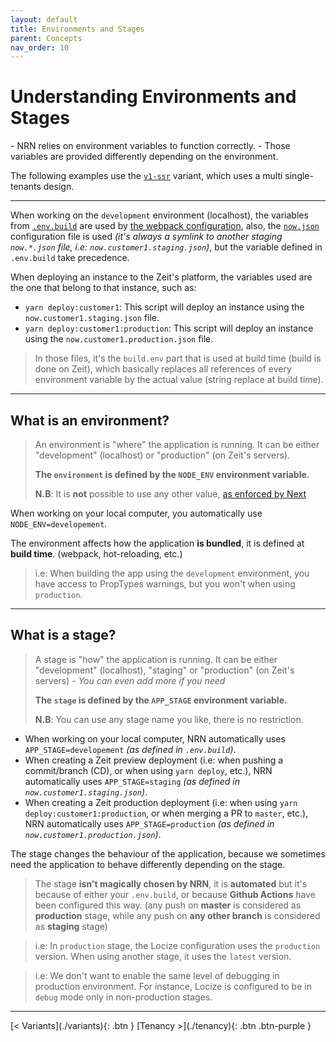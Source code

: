 ```yaml
---
layout: default
title: Environments and Stages
parent: Concepts
nav_order: 10
---
```


# Understanding **Environments** and **Stages**

<div class="code-example" markdown="1">
- NRN relies on environment variables to function correctly.
- Those variables are provided differently depending on the environment.

The following examples use the [`v1-ssr`](../getting-started/pick-variant.html#v1-ssr---default-variant) variant, which uses a multi single-tenants design.
</div>

---

When working on the `development` environment (localhost), the variables from [`.env.build`](.env.build) are used by [the webpack configuration](./next.config.js),
also, the [`now.json`](./now.json) configuration file is used _(it's always a symlink to another staging `now.*.json` file, i.e: `now.customer1.staging.json`)_, but the variable defined in `.env.build` take precedence.

When deploying an instance to the Zeit's platform, the variables used are the one that belong to that instance, such as:
- `yarn deploy:customer1`: This script will deploy an instance using the `now.customer1.staging.json` file.
- `yarn deploy:customer1:production`: This script will deploy an instance using the `now.customer1.production.json` file.

> In those files, it's the `build.env` part that is used at build time (build is done on Zeit), which basically replaces all references of every environment variable by the actual value (string replace at build time).

---

## What is an **environment**?

> An environment is "where" the application is running.
> It can be either "development" (localhost) or "production" (on Zeit's servers).
>
> **The `environment` is defined by the `NODE_ENV` environment variable.**
>
> **N.B**: It is **not** possible to use any other value, [as enforced by Next](https://github.com/zeit/next.js/blob/master/errors/env-key-not-allowed.md)

When working on your local computer, you automatically use `NODE_ENV=developement`.

The environment affects how the application **is bundled**, it is defined at **build time**. (webpack, hot-reloading, etc.)

> i.e: When building the app using the `development` environment, you have access to PropTypes warnings, but you won't when using `production`.

---

## What is a **stage**?

> A stage is "how" the application is running.
> It can be either "development" (localhost), "staging" or "production" (on Zeit's servers) - _You can even add more if you need_
>
> **The `stage` is defined by the `APP_STAGE` environment variable.**
>
> **N.B**: You can use any stage name you like, there is no restriction.

- When working on your local computer, NRN automatically uses `APP_STAGE=developement` _(as defined in `.env.build`)_.
- When creating a Zeit preview deployment (i.e: when pushing a commit/branch (CD), or when using `yarn deploy`, etc.), NRN automatically uses `APP_STAGE=staging` _(as defined in `now.customer1.staging.json`)_.
- When creating a Zeit production deployment (i.e: when using `yarn deploy:customer1:production`, or when merging a PR to `master`, etc.), NRN automatically uses `APP_STAGE=production` _(as defined in `now.customer1.production.json`)_.

The stage changes the behaviour of the application, because we sometimes need the application to behave differently depending on the stage.

> The stage **isn't magically chosen by NRN**, it is **automated** but it's because of either your `.env.build`, or because **Github Actions** have been configured this way.
> (any push on **master** is considered as **production** stage, while any push on **any other branch** is considered as **staging** stage)

> i.e: In `production` stage, the Locize configuration uses the `production` version.
> When using another stage, it uses the `latest` version.

> i.e: We don't want to enable the same level of debugging in production environment.
> For instance, Locize is configured to be in `debug` mode only in non-production stages.

---

<div class="pagination-section">
    <span class="fs-4" markdown="1">
    [< Variants](./variants){: .btn }
    </span>
    <span class="fs-4" markdown="1">
    [Tenancy >](./tenancy){: .btn .btn-purple }
    </span>
</div>
